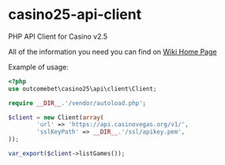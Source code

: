 # casino25-api-client
PHP API Client for Casino v2.5

All of the information you need you can find on [Wiki Home Page](https://github.com/OutcomeBet/casino25-api-client/wiki)


Example of usage:
```php
<?php
use outcomebet\casino25\api\client\Client;

require __DIR__.'/vendor/autoload.php';

$client = new Client(array(
        'url' => 'https://api.casinovegas.org/v1/',
        'sslKeyPath' => __DIR__.'/ssl/apikey.pem',
));

var_export($client->listGames());
```
